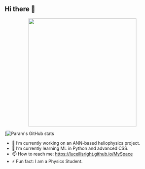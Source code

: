 ## Hi there 👋

<div align="center">
  <img src = "https://github.com/user-attachments/assets/ea141a49-b047-4c3f-8361-6e13c591fd18" width="350">
</div>


[![Param's GitHub stats](https://github-readme-stats.vercel.app/api?username=LuceilIsRight&show_icons=true&theme=tokyonight)


- 🔭 I’m currently working on an ANN-based heliophysics project.
- 🌱 I’m currently learning ML in Python and advanced CSS.
- 📫 How to reach me: https://luceilisright.github.io/MySpace
- ⚡ Fun fact: I am a Physics Student.
